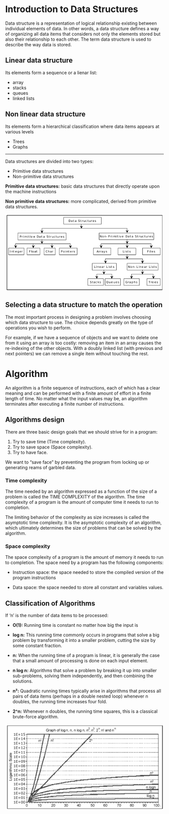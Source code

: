 # Introduction to Data Structures

Data structure is a representation of logical relationship existing between individual elements of data. In other words, a data structure defines a way of organizing all data items that considers not only the elements stored but also their relationship to each other. The term data structure is used to describe the way data is stored.

## Linear data structure

Its elements form a sequence or a lienar list:

-   array
-   stacks
-   queues
-   linked lists

## Non linear data structure

Its elements form a hierarchical classification where data items appears at various levels

-   Trees
-   Graphs

<hr>

Data structures are divided into two types:

-   Primitive data structures
-   Non-primitive data structures

**Primitive data structures:** basic data structures that directly operate upon the machine instructions

**Non primitive data structures:** more complicated, derived from primitive data structures.

![dsc](./assets/dsc.png)

## Selecting a data structure to match the operation

The most important process in designing a problem involves choosing which data structure to use. The choice depends greatly on the type of operations you wish to perform.

For example, if we have a sequence of objects and we want to delete one from it using an array is too costly: removing an item in an array causes the re-indexing of the other objects. With a doubly linked list (with previous and next pointers) we can remove a single item without touching the rest.

# Algorithm

An algorithm is a finite sequence of instructions, each of which has a clear meaning and can be performed with a finite amount of effort in a finite length of time. No matter what the input values may be, an algorithm terminates after executing a finite number of instructions.

## Algorithms design

There are three basic design goals that we should strive for in a program:

1. Try to save time (Time complexity).
2. Try to save space (Space complexity).
3. Try to have face.

We want to “save face” by preventing the program from locking up or generating reams of garbled data.

### Time complexity

The time needed by an algorithm expressed as a function of the size of a problem is called the TIME COMPLEXITY of the algorithm. The time complexity of a program is the amount of computer time it needs to run to completion.

The limiting behavior of the complexity as size increases is called the asymptotic time complexity. It is the asymptotic complexity of an algorithm, which ultimately determines the size of problems that can be solved by the algorithm.

### Space complexity

The space complexity of a program is the amount of memory it needs to run to completion. The space need by a program has the following components:

-   Instruction space: the space needed to store the compiled version of the program instructions

-   Data space: the space needed to store all constant and variables values.

## Classification of Algorithms

If ‘n’ is the number of data items to be processed:

-   **O(1):** Running time is constant no matter how big the input is

-   **log n:** This running time commonly occurs in programs that solve a big problem by transforming it into a smaller problem, cutting the size by some constant fraction.

-   **n:** When the running time of a program is linear, it is generally the case that a small amount of processing is done on each input element.

-   **n log n:** Algorithms that solve a problem by breaking it up into smaller sub-problems, solving them independently, and then combining the solutions.

-   **n²:** Quadratic running times typically arise in algorithms that process all pairs of data items (perhaps in a double nested loop) whenever n doubles, the running time increases four fold.

-   **2^n:** Whenever n doubles, the running time squares, this is a classical brute-force algorithm.

![cg](./assets/cg.png)
